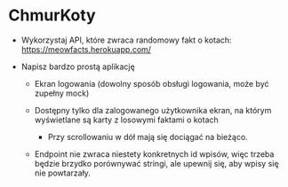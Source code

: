 # ChmurKoty

- Wykorzystaj API, które zwraca randomowy fakt o kotach: https://meowfacts.herokuapp.com/
- Napisz bardzo prostą aplikację

  - Ekran logowania (dowolny sposób obsługi logowania, może być zupełny mock)
  
  - Dostępny tylko dla zalogowanego użytkownika ekran, na
    którym wyświetlane są karty z losowymi faktami o kotach
    - Przy scrollowaniu w dół mają się dociągać na bieżąco.
    
  - Endpoint nie zwraca niestety konkretnych id wpisów, więc trzeba będzie brzydko porównywać stringi, ale upewnij się,
      aby wpisy się nie powtarzały.